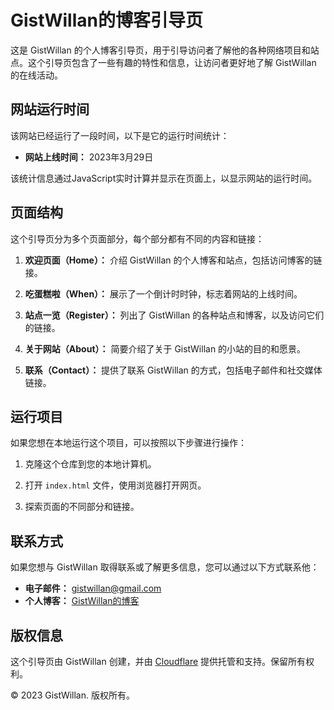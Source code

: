 # GistWillan的博客引导页

这是 GistWillan 的个人博客引导页，用于引导访问者了解他的各种网络项目和站点。这个引导页包含了一些有趣的特性和信息，让访问者更好地了解 GistWillan 的在线活动。

## 网站运行时间

该网站已经运行了一段时间，以下是它的运行时间统计：

- **网站上线时间：** 2023年3月29日

该统计信息通过JavaScript实时计算并显示在页面上，以显示网站的运行时间。

## 页面结构

这个引导页分为多个页面部分，每个部分都有不同的内容和链接：

1. **欢迎页面（Home）：** 介绍 GistWillan 的个人博客和站点，包括访问博客的链接。

2. **吃蛋糕啦（When）：** 展示了一个倒计时时钟，标志着网站的上线时间。

3. **站点一览（Register）：** 列出了 GistWillan 的各种站点和博客，以及访问它们的链接。

4. **关于网站（About）：** 简要介绍了关于 GistWillan 的小站的目的和愿景。

5. **联系（Contact）：** 提供了联系 GistWillan 的方式，包括电子邮件和社交媒体链接。

## 运行项目

如果您想在本地运行这个项目，可以按照以下步骤进行操作：

1. 克隆这个仓库到您的本地计算机。

2. 打开 `index.html` 文件，使用浏览器打开网页。

3. 探索页面的不同部分和链接。

## 联系方式

如果您想与 GistWillan 取得联系或了解更多信息，您可以通过以下方式联系他：

- **电子邮件：** [gistwillan@gmail.com](mailto:gistwillan@gmail.com)
- **个人博客：** [GistWillan的博客](https://gistwillanblog.top/)

## 版权信息

这个引导页由 GistWillan 创建，并由 [Cloudflare](https://cloudflare.com/) 提供托管和支持。保留所有权利。

© 2023 GistWillan. 版权所有。
